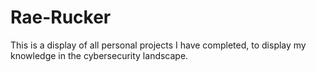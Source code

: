 # Rae-Rucker
This is a display of all personal projects I have completed, to display my knowledge in the cybersecurity landscape.
